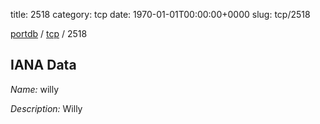 title: 2518
category: tcp
date: 1970-01-01T00:00:00+0000
slug: tcp/2518

[portdb](/) / [tcp](/category/tcp.html) / 2518


## IANA Data

_Name:_ willy

_Description:_ Willy

